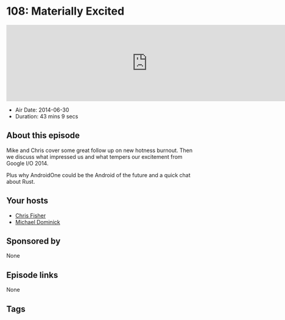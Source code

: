 # 108: Materially Excited

<iframe src="https://player.fireside.fm/v2/MLf2ZzhC+sjiESkkN?theme=dark" width="740" height="200" frameborder="0" scrolling="no"></iframe>

* Air Date: 2014-06-30
* Duration: 43 mins 9 secs

## About this episode

Mike and Chris cover some great follow up on new hotness burnout. Then we discuss what impressed us and what tempers our excitement from Google I/O 2014. 

Plus why AndroidOne could be the Android of the future and a quick chat about Rust.

## Your hosts
* [Chris Fisher](https://coder.show/hosts/chrislas)
* [Michael Dominick](https://coder.show/hosts/michael)

## Sponsored by

None



## Episode links

None



## Tags

